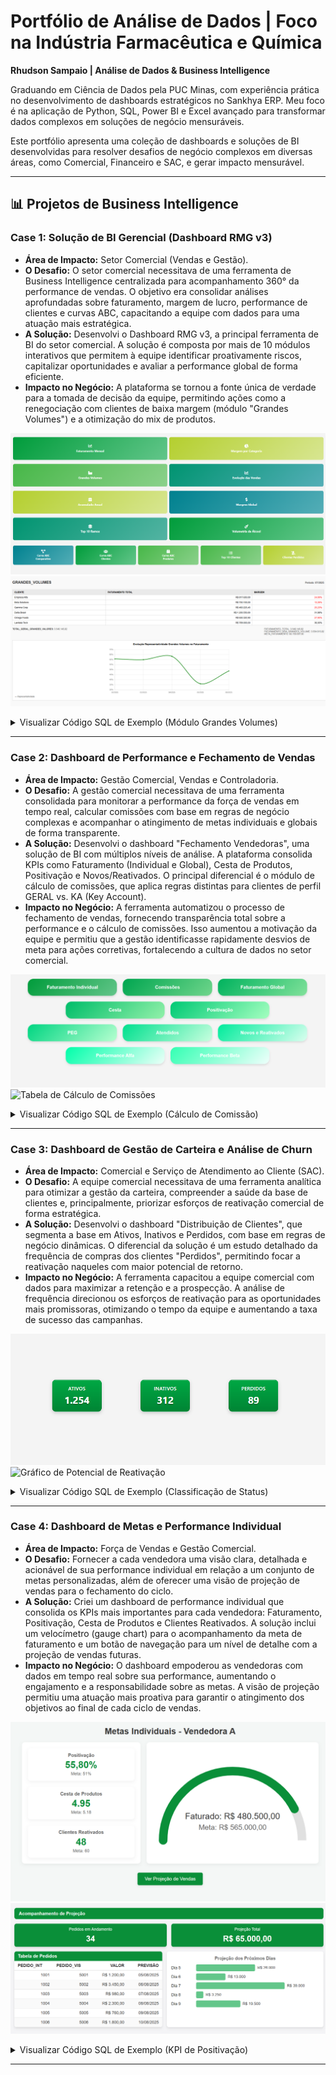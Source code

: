 # Portfólio de Análise de Dados | Foco na Indústria Farmacêutica e Química

**Rhudson Sampaio | Análise de Dados & Business Intelligence**

Graduando em Ciência de Dados pela PUC Minas, com experiência prática no desenvolvimento de dashboards estratégicos no Sankhya ERP. Meu foco é na aplicação de Python, SQL, Power BI e Excel avançado para transformar dados complexos em soluções de negócio mensuráveis.

Este portfólio apresenta uma coleção de dashboards e soluções de BI desenvolvidas para resolver desafios de negócio complexos em diversas áreas, como Comercial, Financeiro e SAC, e gerar impacto mensurável.

---

## 📊 Projetos de Business Intelligence

### Case 1: Solução de BI Gerencial (Dashboard RMG v3)

* **Área de Impacto:** Setor Comercial (Vendas e Gestão).
* **O Desafio:** O setor comercial necessitava de uma ferramenta de Business Intelligence centralizada para acompanhamento 360° da performance de vendas. O objetivo era consolidar análises aprofundadas sobre faturamento, margem de lucro, performance de clientes e curvas ABC, capacitando a equipe com dados para uma atuação mais estratégica.
* **A Solução:** Desenvolvi o Dashboard RMG v3, a principal ferramenta de BI do setor comercial. A solução é composta por mais de 10 módulos interativos que permitem à equipe identificar proativamente riscos, capitalizar oportunidades e avaliar a performance global de forma eficiente.
* **Impacto no Negócio:** A plataforma se tornou a fonte única de verdade para a tomada de decisão da equipe, permitindo ações como a renegociação com clientes de baixa margem (módulo "Grandes Volumes") e a otimização do mix de produtos.

![Menu Principal do Dashboard RMG](images/Menu%20RMG.png)
![Dashboard de Análise de Grandes Volumes](images/Grandes%20Volumes.png)

<details>
<summary>Visualizar Código SQL de Exemplo (Módulo Grandes Volumes)</summary>

```sql
-- Lógica para identificar clientes de alto volume e baixa rentabilidade
-- NOTA: Nomes de tabelas e campos foram genericizados para proteger a confidencialidade.
SELECT
    par.ID_CLIENTE,
    par.NOME_CLIENTE,
    -- Faturamento Líquido (Vendas - Devoluções)
    SUM(
        CASE
            WHEN cab.TIPO_OPERACAO IN ('VENDA_FATURADA', 'VENDA_SIMPLES') THEN cab.VALOR_NOTA
            WHEN cab.TIPO_OPERACAO = 'DEVOLUCAO_VENDA' THEN -cab.VALOR_NOTA
            ELSE 0
        END
    ) AS FATURAMENTO_TOTAL,
    -- Custo Total de Reposição dos Produtos Vendidos
    SUM(ite.QUANTIDADE * NVL(cust.CUSTO_REPOSICAO, 0)) AS CUSTO_TOTAL,
    -- Cálculo da Margem Percentual
    ROUND(
        (
            SUM(
                CASE
                    WHEN cab.TIPO_OPERACAO IN ('VENDA_FATURADA', 'VENDA_SIMPLES') THEN cab.VALOR_NOTA
                    ELSE -cab.VALOR_NOTA
                END
            ) - SUM(ite.QUANTIDADE * NVL(cust.CUSTO_REPOSICAO, 0))
        ) / NULLIF(
            SUM(
                CASE
                    WHEN cab.TIPO_OPERACAO IN ('VENDA_FATURADA', 'VENDA_SIMPLES') THEN cab.VALOR_NOTA
                    ELSE -cab.VALOR_NOTA
                END
            ),
            0
        ) * 100,
        2
    ) AS MARGEM_PERCENTUAL
FROM
    FAT_NOTAS_CABECALHO cab
    JOIN FAT_NOTAS_ITENS ite ON ite.ID_NOTA = cab.ID_NOTA
    JOIN CAD_PARCEIROS par ON par.ID_PARCEIRO = cab.ID_PARCEIRO
    JOIN EST_CUSTOS_PRODUTO cust ON cust.ID_PRODUTO = ite.ID_PRODUTO
WHERE
    cab.DATA_FATURAMENTO BETWEEN :DATA_INICIAL AND :DATA_FINAL
    AND cab.STATUS_NOTA = 'APROVADA'
GROUP BY
    par.ID_CLIENTE,
    par.NOME_CLIENTE
-- Filtro estratégico para encontrar os casos críticos
HAVING
    ROUND(
        (
            SUM(
                CASE
                    WHEN cab.TIPO_OPERACAO IN ('VENDA_FATURADA', 'VENDA_SIMPLES') THEN cab.VALOR_NOTA
                    ELSE -cab.VALOR_NOTA
                END
            ) - SUM(ite.QUANTIDADE * NVL(cust.CUSTO_REPOSICAO, 0))
        ) / NULLIF(
            SUM(
                CASE
                    WHEN cab.TIPO_OPERACAO IN ('VENDA_FATURADA', 'VENDA_SIMPLES') THEN cab.VALOR_NOTA
                    ELSE -cab.VALOR_NOTA
                END
            ),
            0
        ) * 100,
        2
    ) <= 30
ORDER BY
    FATURAMENTO_TOTAL DESC;
```
</details>

---

### Case 2: Dashboard de Performance e Fechamento de Vendas

* **Área de Impacto:** Gestão Comercial, Vendas e Controladoria.
* **O Desafio:** A gestão comercial necessitava de uma ferramenta consolidada para monitorar a performance da força de vendas em tempo real, calcular comissões com base em regras de negócio complexas e acompanhar o atingimento de metas individuais e globais de forma transparente.
* **A Solução:** Desenvolvi o dashboard "Fechamento Vendedoras", uma solução de BI com múltiplos níveis de análise. A plataforma consolida KPIs como Faturamento (Individual e Global), Cesta de Produtos, Positivação e Novos/Reativados. O principal diferencial é o módulo de cálculo de comissões, que aplica regras distintas para clientes de perfil GERAL vs. KA (Key Account).
* **Impacto no Negócio:** A ferramenta automatizou o processo de fechamento de vendas, fornecendo transparência total sobre a performance e o cálculo de comissões. Isso aumentou a motivação da equipe e permitiu que a gestão identificasse rapidamente desvios de meta para ações corretivas, fortalecendo a cultura de dados no setor comercial.

![Menu do Dashboard de Fechamento de Vendedoras](images/Menu%20Fechamento%20Vendedoras.png)
![Tabela de Cálculo de Comissões](images/Comiss%C3%B5es.png)

<details>
<summary>Visualizar Código SQL de Exemplo (Cálculo de Comissão)</summary>

```sql
-- Lógica para cálculo de comissão por perfil de cliente (GERAL vs KA)
-- NOTA: Nomes de tabelas e campos foram genericizados para proteger a confidencialidade.
SELECT
    v.NOME_VENDEDORA AS COLABORADOR,
    p.PERFIL_CLIENTE, -- 'GERAL' ou 'KA'
    SUM(
        CASE
            WHEN c.TIPO_OPERACAO LIKE 'VENDA%' THEN c.VALOR_NOTA
            WHEN c.TIPO_OPERACAO LIKE 'DEVOLUCAO%' THEN -c.VALOR_NOTA
        END
    ) AS FATURAMENTO_LIQUIDO,
    MAX(meta.VALOR_META) AS META,
    -- Lógica de Faixas de Comissão
    CASE
        WHEN p.PERFIL_CLIENTE = 'GERAL' THEN
            CASE
                WHEN (SUM(c.VALOR_NOTA_LIQUIDA) / MAX(meta.VALOR_META)) BETWEEN 1.00 AND 1.09 THEN 0.02 -- 2%
                WHEN (SUM(c.VALOR_NOTA_LIQUIDA) / MAX(meta.VALOR_META)) >= 1.10 THEN 0.03 -- 3%
                ELSE 0
            END
        WHEN p.PERFIL_CLIENTE = 'KA' THEN
            CASE
                WHEN (SUM(c.VALOR_NOTA_LIQUIDA) / MAX(meta.VALOR_META)) BETWEEN 1.00 AND 1.09 THEN 0.015 -- 1.5%
                WHEN (SUM(c.VALOR_NOTA_LIQUIDA) / MAX(meta.VALOR_META)) >= 1.10 THEN 0.025 -- 2.5%
                ELSE 0
            END
    END AS PERCENTUAL_COMISSAO
FROM
    FAT_NOTAS_CABECALHO c
    JOIN CAD_VENDEDORES v ON v.ID_VENDEDOR = c.ID_VENDEDOR
    JOIN CAD_PARCEIROS p ON p.ID_PARCEIRO = c.ID_PARCEIRO
    JOIN PLAN_METAS meta ON meta.ID_VENDEDOR = v.ID_VENDEDOR AND meta.MES_ANO = TO_CHAR(c.DATA_FATURAMENTO, 'YYYY-MM')
WHERE
    c.DATA_FATURAMENTO BETWEEN :DATA_INICIAL AND :DATA_FINAL
    AND c.STATUS_NOTA = 'APROVADA'
GROUP BY
    v.NOME_VENDEDORA,
    p.PERFIL_CLIENTE;
```
</details>

---

### Case 3: Dashboard de Gestão de Carteira e Análise de Churn

* **Área de Impacto:** Comercial e Serviço de Atendimento ao Cliente (SAC).
* **O Desafio:** A equipe comercial necessitava de uma ferramenta analítica para otimizar a gestão da carteira, compreender a saúde da base de clientes e, principalmente, priorizar esforços de reativação comercial de forma estratégica.
* **A Solução:** Desenvolvi o dashboard "Distribuição de Clientes", que segmenta a base em Ativos, Inativos e Perdidos, com base em regras de negócio dinâmicas. O diferencial da solução é um estudo detalhado da frequência de compras dos clientes "Perdidos", permitindo focar a reativação naqueles com maior potencial de retorno.
* **Impacto no Negócio:** A ferramenta capacitou a equipe comercial com dados para maximizar a retenção e a prospecção. A análise de frequência direcionou os esforços de reativação para as oportunidades mais promissoras, otimizando o tempo da equipe e aumentando a taxa de sucesso das campanhas.

![Indicadores de Resumo da Carteira](images/Indicadores%20Carteira.png)
![Gráfico de Potencial de Reativação](images/Clientes%20Perdidos%20por%20Frequ%C3%AAncia.png)

<details>
<summary>Visualizar Código SQL de Exemplo (Classificação de Status)</summary>

```sql
-- Lógica para classificação de status do cliente (Ativo, Inativo, Perdido)
-- NOTA: Nomes de tabelas e campos foram genericizados para proteger a confidencialidade.
SELECT
    PAR.ID_CLIENTE,
    PAR.NOME_CLIENTE,
    ULT.ULTIMA_COMPRA,
    -- Classificação dinâmica com base na data da última compra e no ciclo de vendas atual
    CASE
        WHEN ULT.ULTIMA_COMPRA IS NULL THEN 'PERDIDO'
        WHEN ULT.COMPROU_NO_CICLO = 1 THEN 'ATIVO'
        WHEN ULT.ULTIMA_COMPRA >= ADD_MONTHS(:DATA_INICIAL_CICLO, -4) THEN 'ATIVO'
        WHEN ULT.ULTIMA_COMPRA BETWEEN ADD_MONTHS(:DATA_INICIAL_CICLO, -6) AND ADD_MONTHS(:DATA_INICIAL_CICLO, -4) THEN 'INATIVO'
        ELSE 'PERDIDO'
    END AS STATUS_CLIENTE
FROM
    CAD_PARCEIROS PAR
    LEFT JOIN (
        -- Subconsulta para encontrar a data da última compra de cada cliente
        SELECT
            C.ID_PARCEIRO,
            MAX(C.DATA_FATURAMENTO) AS ULTIMA_COMPRA,
            MAX(CASE WHEN C.DATA_FATURAMENTO >= :DATA_INICIAL_CICLO THEN 1 ELSE 0 END) AS COMPROU_NO_CICLO
        FROM FAT_NOTAS_CABECALHO C
        WHERE C.TIPO_OPERACAO LIKE 'VENDA%' AND C.STATUS_NOTA = 'APROVADA'
        GROUP BY C.ID_PARCEIRO
    ) ULT ON ULT.ID_PARCEIRO = PAR.ID_PARCEIRO
WHERE
    PAR.TIPO_CLIENTE = 'ATIVO';
```
</details>

---

### Case 4: Dashboard de Metas e Performance Individual

* **Área de Impacto:** Força de Vendas e Gestão Comercial.
* **O Desafio:** Fornecer a cada vendedora uma visão clara, detalhada e acionável de sua performance individual em relação a um conjunto de metas personalizadas, além de oferecer uma visão de projeção de vendas para o fechamento do ciclo.
* **A Solução:** Criei um dashboard de performance individual que consolida os KPIs mais importantes para cada vendedora: Faturamento, Positivação, Cesta de Produtos e Clientes Reativados. A solução inclui um velocímetro (gauge chart) para o acompanhamento da meta de faturamento e um botão de navegação para um nível de detalhe com a projeção de vendas futuras.
* **Impacto no Negócio:** O dashboard empoderou as vendedoras com dados em tempo real sobre sua performance, aumentando o engajamento e a responsabilidade sobre as metas. A visão de projeção permitiu uma atuação mais proativa para garantir o atingimento dos objetivos ao final de cada ciclo de vendas.

![Dashboard de Metas Individuais](images/Metas%20Individuais%20principal.png)
![Dashboard de Projeção de Vendas](images/Proje%C3%A7%C3%A3o.png)

<details>
<summary>Visualizar Código SQL de Exemplo (KPI de Positivação)</summary>

```sql
-- Lógica para cálculo do KPI de Positivação
-- NOTA: Nomes de tabelas e campos foram genericizados para proteger a confidencialidade.
SELECT
    TRUNC(
        (
            -- Clientes que compraram no ciclo atual
            (SELECT COUNT(DISTINCT c.ID_PARCEIRO)
             FROM VENDAS_CABECALHO c
             WHERE c.ID_VENDEDOR = :ID_VENDEDOR
               AND TRUNC(c.DATA_FATURAMENTO) BETWEEN :INICIO_CICLO AND :FIM_CICLO)
            /
            -- Total de clientes ativos nos 4 meses anteriores ao ciclo
            NULLIF(
                (SELECT COUNT(DISTINCT c2.ID_PARCEIRO)
                 FROM VENDAS_CABECALHO c2
                 WHERE c2.ID_VENDEDOR = :ID_VENDEDOR
                   AND TRUNC(c2.DATA_FATURAMENTO) BETWEEN ADD_MONTHS(:INICIO_CICLO, -4) AND (:INICIO_CICLO - 1)),
                0
            )
        ) * 100,
        2
    ) AS PERCENTUAL_POSITIVACAO
FROM DUAL;
```
</details>

---

